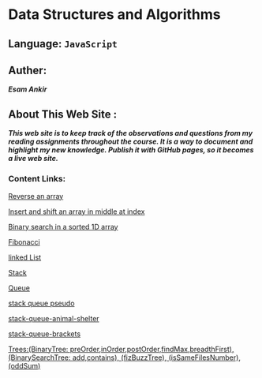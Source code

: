 # Data Structures and Algorithms

## Language: `JavaScript`

## Auther:
 ***Esam Ankir***

## About This Web Site :
***This web site is to keep track of the observations and questions from my reading assignments throughout the course. It is a way to document and highlight my new knowledge. Publish it with GitHub pages, so it becomes a live web site.***


### Content Links:

[Reverse an array](./whiteboard-challenges/array-reverse/README.md)

[Insert and shift an array in middle at index](./whiteboard-challenges/array-insert-shift/README.md)

[Binary search in a sorted 1D array](./whiteboard-challenges/array-binary-search/README.md)

[Fibonacci](./whiteboard-challenges/fibonacci/README.md)

[linked List](./datastructure-challenges/linked-list/README.md)

[Stack](./datastructure-challenges/stack/README.md)

[Queue](./datastructure-challenges/queue/README.md)

[stack queue pseudo](./datastructure-challenges/stack-queue/stack-queue-pseudo/README.md)

[stack-queue-animal-shelter](./datastructure-challenges/stack-queue/stack-queue-animal-shelter/README.md)

[stack-queue-brackets](./datastructure-challenges/stack-queue/stack-queue-brackets/README.md)

[Trees:(BinaryTree: preOrder,inOrder,postOrder,findMax,breadthFirst), (BinarySearchTree: add,contains), (fizBuzzTree), (isSameFilesNumber), (oddSum)](./datastructure-challenges/trees/README.md)








